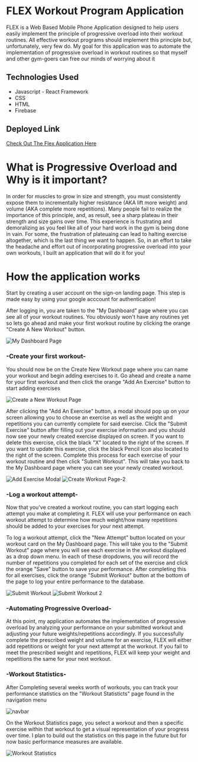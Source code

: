 # FLEX Workout Program Application
FLEX is a Web Based Mobile Phone Application designed to help users easily implement the principle of progressive overload into their workout routines. All effective workout programs should implement this principle but, unfortunately, very few do. My goal for this application was to automate the implementation of progressive overload in workout routines so that myself and other gym-goers can free our minds of worrying about it

## Technologies Used
* Javascript - React Framework
* CSS
* HTML
* Firebase

## Deployed Link

[Check Out The Flex Application Here](https://flex-fdc46.web.app/auth)

# What is Progressive Overload and Why is it important?
In order for muscles to grow in size and strength, you must consistently expose them to incrementally higher resistance (AKA lift more weight) and volume (AKA complete more repetitions). Many people fail to realize the importance of this principle, and, as result, see a sharp plateau in their strength and size gains over time. This experience is frustrating and demoralizing as you feel like all of your hard work in the gym is being done in vain. For some, the frustration of plateuaing can lead to halting exercise altogether, which is the last thing we want to happen. So, in an effort to take the headache and effort out of incorporating progressive overload into your own workouts, I built an application that will do it for you!


# How the application works
Start by creating a user account on the sign-on landing page. This step is made easy by using your google acccount for authentication!

After logging in, you are taken to the "My Dashboard" page where you can see all of your workout routines. You obviously won't have any routines yet so lets go ahead and make your first workout routine by clicking the orange "Create A New Workout" button.

![My Dashboard Page](https://raw.githubusercontent.com/HeathJHMoore/Flex/master/images/My-Dashboard.png)

### -Create your first workout-
You should now be on the Create New Workout page where you can name your workout and begin adding exercises to it. Go ahead and create a name for your first workout and then click the orange "Add An Exercise" button to start adding exercises

![Create a New Workout Page](https://raw.githubusercontent.com/HeathJHMoore/Flex/master/images/Create-Workout.png)

After clicking the "Add An Exercise" button, a modal should pop up on your screen allowing you to choose an exercise as well as the weight and repetitions you can currently complete for said exercise. Click the "Submit Exercise" button after filling out your exercise information and you should now see your newly created exercise displayed on screen. If you want to delete this exercise, click the black "X" located to the right of the screen. If you want to update this exercise, click the black Pencil Icon also located to the right of the screen. Complete this process for each exercise of your workout routine and then click "Submit Workout". This will take you back to the My Dashboard page where you can see your newly created workout.

![Add Exercise Modal](https://raw.githubusercontent.com/HeathJHMoore/Flex/master/images/Add-Exercise.png) ![Create Workout Page-2](https://raw.githubusercontent.com/HeathJHMoore/Flex/master/images/Create-Workout-2.png)

### -Log a workout attempt-
Now that you've created a workout routine, you can start logging each attempt you make at completing it. FLEX will use your performance on each workout attempt to determine how much weight/how many repetitions should be added to your exercises for your next attempt. 

To log a workout attempt, click the "New Attempt" button located on your workout card on the My Dashboard page. This will take you to the "Submit Workout" page where you will see each exercise in the workout displayed as a drop down menu. In each of these dropdowns, you will record the number of repetitions you completed for each set of the exercise and click the orange "Save" button to save your performance. After completing this for all exercises, click the orange "Submit Workout" button at the bottom of the page to log your entire performance to the database.

![Submit Workout](https://raw.githubusercontent.com/HeathJHMoore/Flex/master/images/Submit-Workout.png) ![Submit Workout 2](https://raw.githubusercontent.com/HeathJHMoore/Flex/master/images/Submit-Workout-2.png)

### -Automating Progressive Overload-
At this point, my application automates the implementation of progressive overload by analyzing your performance on your submitted workout and adjusting your future weights/repetitions accordingly. If you successfully complete the prescribed weight and volume for an exercise, FLEX will either add repetitions or weight for your next attempt at the workout. If you fail to meet the prescribed weight and repetitions, FLEX will keep your weight and repetitions the same for your next workout.


### -Workout Statistics-
After Completing several weeks worth of workouts, you can track your performance statistics on the "Workout Statisticts" page found in the navigation menu

![navbar](https://raw.githubusercontent.com/HeathJHMoore/Flex/master/images/Navbar.png)

On the Workout Statistics page, you select a workout and then a specific exercise within that workout to get a visual representation of your progress over time. I plan to build out the statistics on this page in the future but for now basic performance measures are available. 

![Workout Statistics](https://raw.githubusercontent.com/HeathJHMoore/Flex/master/images/Workout-Statistics.png)

